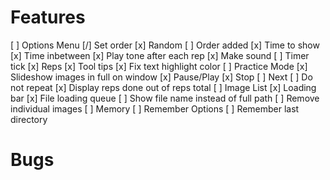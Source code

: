 # Features
[ ] Options Menu
	[/] Set order
		[x] Random
		[ ] Order added
	[x] Time to show
	[x] Time inbetween
	[x] Play tone after each rep
		[x] Make sound
	[ ] Timer tick
	[x] Reps
	[x] Tool tips
	[x] Fix text highlight color
[ ] Practice Mode
	[x] Slideshow images in full on window
	[x] Pause/Play
	[x] Stop
	[ ] Next
	[ ] Do not repeat
	[x] Display reps done out of reps total
[ ] Image List
	[x] Loading bar
		[x] File loading queue
		[ ] Show file name instead of full path
	[ ] Remove individual images
[ ] Memory
	[ ] Remember Options
	[ ] Remember last directory

# Bugs
